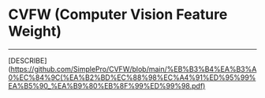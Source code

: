 # CVFW   (Computer Vision Feature Weight)
-------------
[DESCRIBE](https://github.com/SimplePro/CVFW/blob/main/%EB%B3%B4%EA%B3%A0%EC%84%9C(%EA%B2%BD%EC%88%98%EC%A4%91%ED%95%99%EA%B5%90_%EA%B9%80%EB%8F%99%ED%99%98.pdf)
